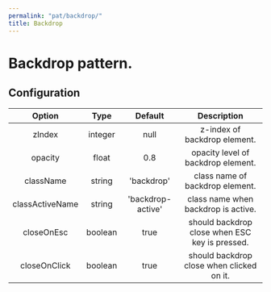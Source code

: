 ```yaml
---
permalink: "pat/backdrop/"
title: Backdrop
---
```


# Backdrop pattern.

## Configuration

|     Option      |  Type   |      Default      |                  Description                   |
| :-------------: | :-----: | :---------------: | :--------------------------------------------: |
|     zIndex      | integer |       null        |          z-index of backdrop element.          |
|     opacity     |  float  |        0.8        |       opacity level of backdrop element.       |
|    className    | string  |    'backdrop'     |        class name of backdrop element.         |
| classActiveName | string  | 'backdrop-active' |      class name when backdrop is active.       |
|   closeOnEsc    | boolean |       true        | should backdrop close when ESC key is pressed. |
|  closeOnClick   | boolean |       true        |   should backdrop close when clicked on it.    |
